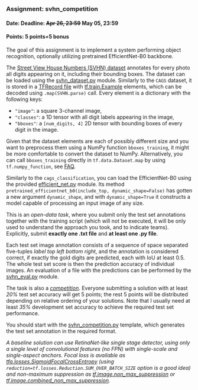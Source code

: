 ### Assignment: svhn_competition
#### Date: Deadline: ~~Apr 26, 23:59~~ May 05, 23:59
#### Points: 5 points+5 bonus

The goal of this assignment is to implement a system performing object
recognition, optionally utilizing pretrained EfficientNet-B0 backbone.

The [Street View House Numbers (SVHN) dataset](https://ufal.mff.cuni.cz/~straka/courses/npfl114/1920/demos/svhn_train.html)
annotates for every photo all digits appearing on it, including their bounding
boxes. The dataset can be loaded using the [svhn_dataset.py](https://github.com/ufal/npfl114/tree/master/labs/06/svhn_dataset.py)
module. Similarly to the `CAGS` dataset, it is stored in a
[TFRecord file](https://www.tensorflow.org/api_docs/python/tf/data/TFRecordDataset)
with [tf.train.Example](https://www.tensorflow.org/api_docs/python/tf/train/Example)
elements, which can be decoded using `.map(SVHN.parse)` call. Every element
is a dictionary with the following keys:
- `"image"`: a square 3-channel image,
- `"classes"`: a 1D tensor with all digit labels appearing in the image,
- `"bboxes"`: a `[num_digits, 4]` 2D tensor with bounding boxes of every
  digit in the image.

Given that the dataset elements are each of possibly different size and you
want to preprocess them using a NumPy function `bboxes_training`, it might be
more comfortable to convert the dataset to NumPy. Alternatively, you can
call `bboxes_training` directly in `tf.data.Dataset.map` by using `tf.numpy_function`,
see [FAQ](#faq).

Similarly to the `cags_classification`, you can load the EfficientNet-B0 using the provided
[efficient_net.py](https://github.com/ufal/npfl114/tree/master/labs/06/efficient_net.py)
module. Its method `pretrained_efficientnet_b0(include_top, dynamic_shape=False)` has gotten
a new argument `dynamic_shape`, and with `dynamic_shape=True` it constructs
a model capable of processing an input image of any size.

This is an _open-data task_, where you submit only the test set annotations
together with the training script (which will not be executed, it will be
only used to understand the approach you took, and to indicate teams).
Explicitly, submit **exactly one .txt file** and **at least one .py file**.

Each test set image annotation consists of a sequence of space separated
five-tuples _label top left bottom right_, and the annotation is considered
correct, if exactly the gold digits are predicted, each with IoU at least 0.5.
The whole test set score is then the prediction accuracy of individual images.
An evaluation of a file with the predictions can be performed by the
[svhn_eval.py](https://github.com/ufal/npfl114/tree/master/labs/06/svhn_eval.py)
module.

The task is also a [_competition_](#competitions). Everyone submitting
a solution with at least _20%_ test set accuracy will get 5 points;
the rest 5 points will be distributed depending on relative ordering of your
solutions. Note that I usually need at least _35%_ development set accuracy
to achieve the required test set performance.

You should start with the
[svhn_competition.py](https://github.com/ufal/npfl114/tree/master/labs/06/svhn_competition.py)
template, which generates the test set annotation in the required format.

_A baseline solution can use RetinaNet-like single stage detector,
using only a single level of convolutional features (no FPN)
with single-scale and single-aspect anchors. Focal loss is available
as [tfa.losses.SigmoidFocalCrossEntropy](https://www.tensorflow.org/addons/api_docs/python/tfa/losses/SigmoidFocalCrossEntropy)
(using `reduction=tf.losses.Reduction.SUM_OVER_BATCH_SIZE` option is a good
idea) and non-maximum suppression as
[tf.image.non_max_suppression](https://www.tensorflow.org/api_docs/python/tf/image/non_max_suppression) or
[tf.image.combined_non_max_suppression](https://www.tensorflow.org/api_docs/python/tf/image/combined_non_max_suppression)._
